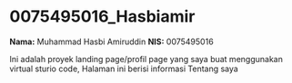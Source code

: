 ﻿# 0075495016_Hasbiamir
 **Nama:** Muhammad Hasbi Amiruddin
 **NIS:** 0075495016

 Ini adalah proyek landing page/profil page yang saya buat menggunakan virtual sturio code, Halaman ini berisi informasi Tentang saya

